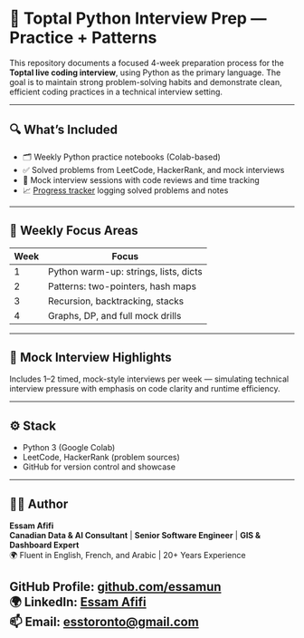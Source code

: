 # 🧠 Toptal Python Interview Prep — Practice + Patterns

This repository documents a focused 4-week preparation process for the **Toptal live coding interview**, using Python as the primary language. The goal is to maintain strong problem-solving habits and demonstrate clean, efficient coding practices in a technical interview setting.

---

## 🔍 What’s Included

- 🗂️ Weekly Python practice notebooks (Colab-based)
- ✅ Solved problems from LeetCode, HackerRank, and mock interviews
- 🧪 Mock interview sessions with code reviews and time tracking
- 📈 [Progress tracker](tracking/progress_log.csv) logging solved problems and notes

---

## 📆 Weekly Focus Areas

| Week | Focus                                |
|------|--------------------------------------|
| 1    | Python warm-up: strings, lists, dicts |
| 2    | Patterns: two-pointers, hash maps     |
| 3    | Recursion, backtracking, stacks       |
| 4    | Graphs, DP, and full mock drills      |

---

## 🧪 Mock Interview Highlights

Includes 1–2 timed, mock-style interviews per week — simulating technical interview pressure with emphasis on code clarity and runtime efficiency.

---

## ⚙️ Stack

- Python 3 (Google Colab)
- LeetCode, HackerRank (problem sources)
- GitHub for version control and showcase

---

## 👨‍💻 Author

**Essam Afifi**  
**Canadian Data & AI Consultant** | **Senior Software Engineer** | **GIS & Dashboard Expert**  
🌍 Fluent in English, French, and Arabic | 20+ Years Experience

**GitHub Profile**: [github.com/essamun](https://github.com/essamun)  
🌍 **LinkedIn**: [Essam Afifi](https://www.linkedin.com/in/essam-afifi-a38a3a362/)  
📫 **Email**: esstoronto@gmail.com
---

